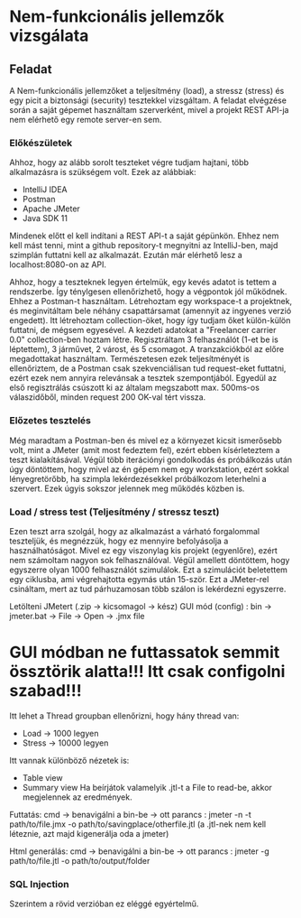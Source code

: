 # Nem-funkcionális jellemzők vizsgálata

## Feladat
A Nem-funkcionális jellemzőket a teljesítmény (load), a stressz (stress) és egy picit a biztonsági (security) tesztekkel vizsgáltam. A feladat elvégzése során a saját gépemet használtam szerverként, mivel a projekt REST API-ja nem elérhető egy remote server-en sem.

### Előkészületek
Ahhoz, hogy az alább sorolt teszteket végre tudjam hajtani, több alkalmazásra is szükségem volt. Ezek az alábbiak:

- IntelliJ IDEA
- Postman
- Apache JMeter
- Java SDK 11

Mindenek előtt el kell indítani a REST API-t a saját gépünkön. Ehhez nem kell mást tenni, mint a github repository-t megnyitni az IntelliJ-ben, majd szimplán futtatni kell az alkalmazát. Ezután már elérhető lesz a localhost:8080-on az API.

Ahhoz, hogy a teszteknek legyen értelmük, egy kevés adatot is tettem a rendszerbe. Így ténylgesen ellenőrizhető, hogy a végpontok jól működnek. Ehhez a Postman-t használtam. Létrehoztam egy workspace-t a projektnek, és meginvitáltam bele néhány csapattársamat (amennyit az ingyenes verzió engedett). Itt létrehoztam collection-öket, hogy így tudjam őket külön-külön futtatni, de mégsem egyesével. A kezdeti adatokat a "Freelancer carrier 0.0" collection-ben hoztam létre. Regisztráltam 3 felhasználót (1-et be is léptettem), 3 járművet, 2 várost, és 5 csomagot. A tranzakciókból az előre megadottakat használtam. Természetesen ezek teljesítményét is ellenőriztem, de a Postman csak szekvenciálisan tud request-eket futtatni, ezért ezek nem annyira relevánsak a tesztek szempontjából. Egyedül az első regisztrálás csúszott ki az általam megszabott max. 500ms-os válaszidőből, minden request 200 OK-val tért vissza.

### Előzetes tesztelés
Még maradtam a Postman-ben és mivel ez a környezet kicsit ismerősebb volt, mint a JMeter (amit most fedeztem fel), ezért ebben kísérleteztem a teszt kialakításával. Végül több iterációnyi gondolkodás és próbálkozás után úgy döntöttem, hogy mivel az én gépem nem egy workstation, ezért sokkal lényegretörőbb, ha szimpla lekérdezésekkel próbálkozom leterhelni a szervert. Ezek úgyis sokszor jelennek meg működés közben is.


### Load / stress test (Teljesítmény / stressz teszt)
Ezen teszt arra szolgál, hogy az alkalmazást a várható forgalommal teszteljük, és megnézzük, hogy ez mennyire befolyásolja a használhatóságot. Mivel ez egy viszonylag kis projekt (egyenlőre), ezért nem számoltam nagyon sok felhasználóval. Végül amellett döntöttem, hogy egyszerre olyan 1000 felhasználót szimulálok. Ezt a szimulációt beletettem egy ciklusba, ami végrehajtotta egymás után 15-ször. Ezt a JMeter-rel csináltam, mert az tud párhuzamosan több szálon is lekérdezni egyszerre.

Letölteni JMetert (.zip -> kicsomagol -> kész) 
GUI mód (config) : bin -> jmeter.bat -> File -> Open -> .jmx file
# GUI módban ne futtassatok semmit össztörik alatta!!! Itt csak configolni szabad!!!
Itt lehet a Thread groupban ellenőrizni, hogy hány thread van:
- Load -> 1000 legyen
- Stress -> 10000 legyen

Itt vannak különböző nézetek is:
- Table view
- Summary view
Ha beírjátok valamelyik .jtl-t a File to read-be, akkor megjelennek az eredmények.

Futtatás:
cmd -> benavigálni a bin-be -> ott parancs :
jmeter -n -t path/to/file.jmx -o path/to/savingplace/otherfile.jtl
(a .jtl-nek nem kell léteznie, azt majd kigenerálja oda a jmeter)

Html generálás:
cmd -> benavigálni a bin-be -> ott parancs :
jmeter -g path/to/file.jtl -o path/to/output/folder

### SQL Injection
Szerintem a rövid verzióban ez eléggé egyértelmű.
